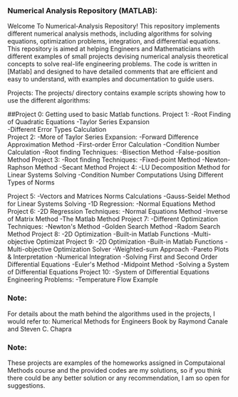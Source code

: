 ### Numerical Analysis Repository (MATLAB):

Welcome To Numerical-Analysis Repository!
This repository implements  different numerical analysis methods, including algorithms for solving equations, optimization problems, integration, and differential equations.
This repository is aimed at helping Engineers and Mathematicians with different examples of small projects devising numerical analysis theoretical concepts to solve real-life engineering problems.
The code is written in [Matlab] and designed to have detailed comments that are efficient and easy to understand, with examples and documentation to guide users.


Projects:
The projects/ directory contains example scripts showing how to use the different algorithms:

##Project 0: Getting used to basic Matlab functions.
Project 1: -Root Finding of Quadratic Equations
           -Taylor Series Expansion           
           -Different Error Types Calculation           
Project 2: -More of Taylor Series Expansion:
             -Forward Difference Approximation Method
           -First-order Error Calculation
           -Condition Number Calculation
           -Root finding Techniques:
             -Bisection Method
             -False-position Method
Project 3:  -Root finding Techniques:
              -Fixed-point Method
              -Newton-Raphson Method 
              -Secant Method
Project 4:  -LU Decomposition Method for Linear Systems Solving
            -Condition Number Computations Using Different Types of Norms

Project 5:  -Vectors and Matrices Norms Calculations
            -Gauss-Seidel Method for Linear Systems Solving
            -1D Regression:
              -Normal Equations Method
Project 6:   -2D Regression Techniques:
               -Normal Equations Method
               -Inverse of Matrix Method
               -The Matlab Method
Project 7:   -Different Optimization Techniques:
               -Newton's Method
               -Golden Search Method
               -Radom Search Method
Project 8:   -2D Optimization
               -Built-in Matlab Functions
               -Multi-objective Optimizat
Project 9:   -2D Optimization
               -Built-in Matlab Functions
               -Multi-objective Optimization Solver
               -Weighted-sum Approach
               -Pareto Plots & Interpretation
             -Numerical Integration
               -Solving First and Second Order Differential Equations
               -Euler's Method
               -Midpoint Method
             -Solving a System of Differential Equations
Project 10:  -System of Differential Equations Engineering Problems:
               -Temperature Flow Example
               
### Note:
For details about the math behind the algorithms used in the projects, I would refer to:
Numerical Methods for Engineers
Book by Raymond Canale and Steven C. Chapra

### Note:
These projects are examples of the homeworks assigned in Computaional Methods course and the provided codes are my solutions, so if you think there could be any better solution or any recommendation, I am so open for suggestions.
